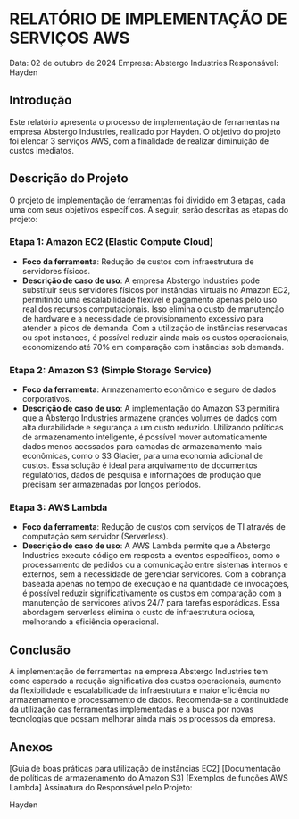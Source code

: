 # RELATÓRIO DE IMPLEMENTAÇÃO DE SERVIÇOS AWS

Data: 02 de outubro de 2024
Empresa: Abstergo Industries
Responsável: Hayden

## Introdução
Este relatório apresenta o processo de implementação de ferramentas na empresa Abstergo Industries, realizado por Hayden. O objetivo do projeto foi elencar 3 serviços AWS, com a finalidade de realizar diminuição de custos imediatos.

## Descrição do Projeto
O projeto de implementação de ferramentas foi dividido em 3 etapas, cada uma com seus objetivos específicos. A seguir, serão descritas as etapas do projeto:

### Etapa 1: Amazon EC2 (Elastic Compute Cloud)
- __Foco da ferramenta__: Redução de custos com infraestrutura de servidores físicos.
- __Descrição de caso de uso__: A empresa Abstergo Industries pode substituir seus servidores físicos por instâncias virtuais no Amazon EC2, permitindo uma escalabilidade flexível e pagamento apenas pelo uso real dos recursos computacionais. Isso elimina o custo de manutenção de hardware e a necessidade de provisionamento excessivo para atender a picos de demanda. Com a utilização de instâncias reservadas ou spot instances, é possível reduzir ainda mais os custos operacionais, economizando até 70% em comparação com instâncias sob demanda.

### Etapa 2: Amazon S3 (Simple Storage Service)
- __Foco da ferramenta__: Armazenamento econômico e seguro de dados corporativos.
- __Descrição de caso de uso__: A implementação do Amazon S3 permitirá que a Abstergo Industries armazene grandes volumes de dados com alta durabilidade e segurança a um custo reduzido. Utilizando políticas de armazenamento inteligente, é possível mover automaticamente dados menos acessados para camadas de armazenamento mais econômicas, como o S3 Glacier, para uma economia adicional de custos. Essa solução é ideal para arquivamento de documentos regulatórios, dados de pesquisa e informações de produção que precisam ser armazenadas por longos períodos.

### Etapa 3: AWS Lambda
- __Foco da ferramenta__: Redução de custos com serviços de TI através de computação sem servidor (Serverless).
- __Descrição de caso de uso__: A AWS Lambda permite que a Abstergo Industries execute código em resposta a eventos específicos, como o processamento de pedidos ou a comunicação entre sistemas internos e externos, sem a necessidade de gerenciar servidores. Com a cobrança baseada apenas no tempo de execução e na quantidade de invocações, é possível reduzir significativamente os custos em comparação com a manutenção de servidores ativos 24/7 para tarefas esporádicas. Essa abordagem serverless elimina o custo de infraestrutura ociosa, melhorando a eficiência operacional.



## Conclusão
A implementação de ferramentas na empresa Abstergo Industries tem como esperado a redução significativa dos custos operacionais, aumento da flexibilidade e escalabilidade da infraestrutura e maior eficiência no armazenamento e processamento de dados. Recomenda-se a continuidade da utilização das ferramentas implementadas e a busca por novas tecnologias que possam melhorar ainda mais os processos da empresa.

## Anexos

[Guia de boas práticas para utilização de instâncias EC2]
[Documentação de políticas de armazenamento do Amazon S3]
[Exemplos de funções AWS Lambda]
Assinatura do Responsável pelo Projeto:

Hayden